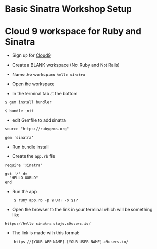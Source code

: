 # Basic Sinatra Workshop Setup

# Cloud 9 workspace for Ruby and Sinatra 

* Sign up for [Cloud9](https://c9.io/)

* Create a BLANK workspace (Not Ruby and Not Rails)

* Name the workspace ``hello-sinatra``

* Open the workspace

* In the terminal tab at the bottom

```
$ gem install bundler

$ bundle init
```

* edit Gemfile to add sinatra

```
source "https://rubygems.org"

gem 'sinatra'
```

* Run bundle install

* Create the ``app.rb`` file

```
require 'sinatra'

get '/' do
  "HELLO WORLD"
end
```
* Run the app

```
    $ ruby app.rb -p $PORT -o $IP 
```

* Open the browser to the link in your terminal which will be something like

```
https://hello-sinatra-stujo.c9users.io/
```

* The link is made with this format:

```
    https://[YOUR APP NAME]-[YOUR USER NAME].c9users.io/
```

